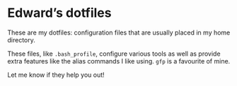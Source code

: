 # Edward’s dotfiles

These are my dotfiles: configuration files that are usually placed in my home directory.

These files, like `.bash_profile`, configure various tools as well as provide extra features like the alias commands I like using. `gfp` is a favourite of mine.

Let me know if they help you out!
